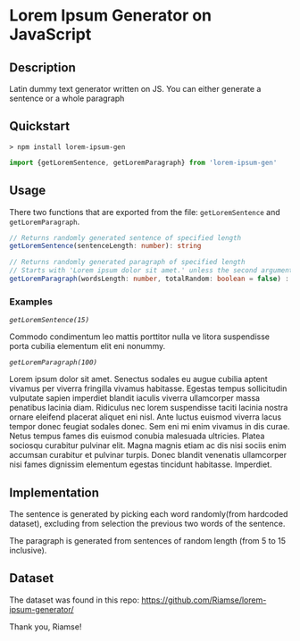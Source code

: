 # Lorem Ipsum Generator on JavaScript

## Description

Latin dummy text generator written on JS. You can either generate a sentence or a whole paragraph

## Quickstart

```
> npm install lorem-ipsum-gen
```

```js
import {getLoremSentence, getLoremParagraph} from 'lorem-ipsum-gen'
```

## Usage

There two functions that are exported from the file: `getLoremSentence` and `getLoremParagraph`.

```ts
// Returns randomly generated sentence of specified length
getLoremSentence(sentenceLength: number): string

// Returns randomly generated paragraph of specified length
// Starts with 'Lorem ipsum dolor sit amet.' unless the second argument is set to true
getLoremParagraph(wordsLength: number, totalRandom: boolean = false) : string
```

### Examples 
*`getLoremSentence(15)`*

Commodo condimentum leo mattis porttitor nulla ve litora suspendisse porta cubilia elementum elit eni nonummy.

*`getLoremParagraph(100)`*

Lorem ipsum dolor sit amet. Senectus sodales eu augue cubilia aptent vivamus per viverra fringilla vivamus habitasse. Egestas tempus sollicitudin vulputate sapien imperdiet blandit iaculis viverra ullamcorper massa penatibus lacinia diam. Ridiculus nec lorem suspendisse taciti lacinia nostra ornare eleifend placerat aliquet eni nisl. Ante luctus euismod viverra lacus tempor donec feugiat sodales donec. Sem eni mi enim vivamus in dis curae. Netus tempus fames dis euismod conubia malesuada ultricies. Platea sociosqu curabitur pulvinar elit. Magna magnis etiam ac dis nisi sociis enim accumsan curabitur et pulvinar turpis. Donec blandit venenatis ullamcorper nisi fames dignissim elementum egestas tincidunt habitasse. Imperdiet.

## Implementation

The sentence is generated by picking each word randomly(from hardcoded dataset), excluding from selection the previous two words of the sentence.

The paragraph is generated from sentences of random length (from 5 to 15 inclusive).

## Dataset

The dataset was found in this repo: https://github.com/Riamse/lorem-ipsum-generator/

Thank you, Riamse!
